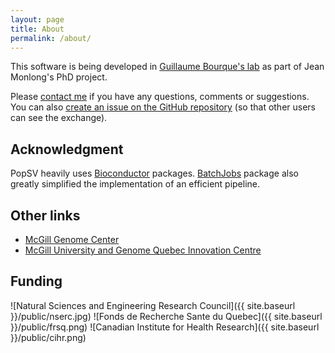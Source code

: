 ```yaml
---
layout: page
title: About
permalink: /about/
---
```


This software is being developed in [Guillaume Bourque's lab](http://www.computationalgenomics.ca/BourqueLab/) as part of Jean Monlong's PhD project.

Please [contact me](mailto:jean.monlong@mail.mcgill.ca) if you have any questions, comments or suggestions. You can also [create an issue on the GitHub repository](https://github.com/jmonlong/PopSV/issues) (so that other users can see the exchange).

## Acknowledgment 

PopSV heavily uses [Bioconductor](http://bioconductor.org/) packages. [BatchJobs](https://github.com/tudo-r/BatchJobs) package also greatly simplified the implementation of an efficient pipeline.

## Other links

+ [McGill Genome Center](http://www.mcgillgenomecentre.org/)
+ [McGill University and Genome Quebec Innovation Centre](http://gqinnovationcenter.com/index.aspx?l=e)

## Funding

![Natural Sciences and Engineering Research Council]({{ site.baseurl }}/public/nserc.jpg)
![Fonds de Recherche Sante du Quebec]({{ site.baseurl }}/public/frsq.png)
![Canadian Institute for Health Research]({{ site.baseurl }}/public/cihr.png)
